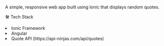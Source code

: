 A simple, responsive web app built using Ionic that displays random quotes.

🛠 Tech Stack
<li>Ionic Framework</li>
<li>Angular</li>
<li>Quote API (https://api-ninjas.com/api/quotes)</li>
